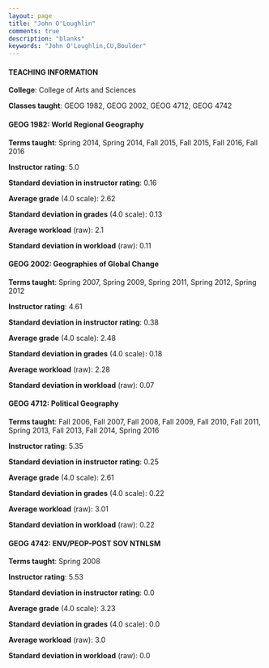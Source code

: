 ```yaml
---
layout: page
title: "John O'Loughlin" 
comments: true
description: "blanks"
keywords: "John O'Loughlin,CU,Boulder"
---
```

<head>
<script src="https://ajax.googleapis.com/ajax/libs/jquery/2.1.3/jquery.min.js"></script>
<script src="https://dl.dropboxusercontent.com/s/pc42nxpaw1ea4o9/highcharts.js?dl=0"></script>
<!-- <script src="../assets/js/highcharts.js"></script> -->
<style type="text/css">@font-face {
	font-family: "Bebas Neue";
	src: url(https://www.filehosting.org/file/details/544349/BebasNeue Regular.otf) format("opentype");
	}
	h1.Bebas { 
		font-family: "Bebas Neue", Verdana, Tahoma;
	}
</style>
</head>
	   
#### TEACHING INFORMATION

**College**: College of Arts and Sciences

**Classes taught**: GEOG 1982, GEOG 2002, GEOG 4712, GEOG 4742

#### GEOG 1982: World Regional Geography

**Terms taught**: Spring 2014, Spring 2014, Fall 2015, Fall 2015, Fall 2016, Fall 2016

**Instructor rating**: 5.0

**Standard deviation in instructor rating**: 0.16

**Average grade** (4.0 scale): 2.62

**Standard deviation in grades** (4.0 scale): 0.13

**Average workload** (raw): 2.1

**Standard deviation in workload** (raw): 0.11

#### GEOG 2002: Geographies of Global Change

**Terms taught**: Spring 2007, Spring 2009, Spring 2011, Spring 2012, Spring 2012

**Instructor rating**: 4.61

**Standard deviation in instructor rating**: 0.38

**Average grade** (4.0 scale): 2.48

**Standard deviation in grades** (4.0 scale): 0.18

**Average workload** (raw): 2.28

**Standard deviation in workload** (raw): 0.07

#### GEOG 4712: Political Geography

**Terms taught**: Fall 2006, Fall 2007, Fall 2008, Fall 2009, Fall 2010, Fall 2011, Spring 2013, Fall 2013, Fall 2014, Spring 2016

**Instructor rating**: 5.35

**Standard deviation in instructor rating**: 0.25

**Average grade** (4.0 scale): 2.61

**Standard deviation in grades** (4.0 scale): 0.22

**Average workload** (raw): 3.01

**Standard deviation in workload** (raw): 0.22

#### GEOG 4742: ENV/PEOP-POST SOV NTNLSM

**Terms taught**: Spring 2008

**Instructor rating**: 5.53

**Standard deviation in instructor rating**: 0.0

**Average grade** (4.0 scale): 3.23

**Standard deviation in grades** (4.0 scale): 0.0

**Average workload** (raw): 3.0

**Standard deviation in workload** (raw): 0.0

